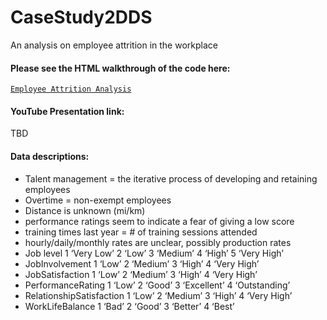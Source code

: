 # CaseStudy2DDS
An analysis on employee attrition in the workplace

#### Please see the HTML walkthrough of the code here:
[`Employee Attrition Analysis`](https://github.com/TBD)

#### YouTube Presentation link:
TBD

#### Data descriptions:
* Talent management = the iterative process of developing and retaining employees
* Overtime = non-exempt employees
* Distance is unknown (mi/km)
* performance ratings seem to indicate a fear of giving a low score
* training times last year = # of training sessions attended
* hourly/daily/monthly rates are unclear, possibly production rates
* Job level
1 ‘Very Low’ 2 ‘Low’ 3 ‘Medium’ 4 ‘High’ 5 ‘Very High’
* JobInvolvement
1 ‘Low’ 2 ‘Medium’ 3 ‘High’ 4 ‘Very High’
* JobSatisfaction
1 ‘Low’ 2 ‘Medium’ 3 ‘High’ 4 ‘Very High’
* PerformanceRating
1 ‘Low’ 2 ‘Good’ 3 ‘Excellent’ 4 ‘Outstanding’
* RelationshipSatisfaction
1 ‘Low’ 2 ‘Medium’ 3 ‘High’ 4 ‘Very High’
* WorkLifeBalance
1 ‘Bad’ 2 ‘Good’ 3 ‘Better’ 4 ‘Best’